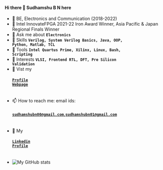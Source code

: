 #### Hi there 👋 Sudhamshu B N here
- 🌱 BE, Electronics and Communication (2018-2022)
- 🌱 Intel InnovateFPGA 2021-22 Iron Award Winner, Asia Pacific & Japan Regional Finals Winner
- 💬 Ask me about <code><b>Electronics</b></code>
- 💬 Skills <code><b>Verilog, System Verilog Basics, Java, OOP, Python, Matlab, TCL</b></code>
- 💬 Tools <code><b>Intel Quartus Prime, Xilinx, Linux, Bash, Scripting</b></code>
- 💬 Interests <code><b>VLSI, Frontend RTL, DFT, Pre Silicon Validation</b></code>
- 🌱 Vist my <h4><a href=https://sudhamshu091.github.io/><code>Profile Webpage</code></a></h4><br>
- 📫 How to reach me: email ids:<h4><code>sudhamshubn00@gmail.com</code>,<code>sudhamshubn01@gmail.com</code></h4><br>
- 🔭 My <h4><a href=https://www.linkedin.com/in/sudhamshu-b-n-760bb7171/><code>Linkedin Profile</code></a></h4><br>
- ![My GitHub stats](https://github-readme-stats.vercel.app/api?username=sudhamshu091&theme=highcontrast&show_icons=true&count_private=true)
